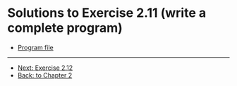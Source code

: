 # Solutions to Exercise 2.11 (write a complete program)

- [Program file](e02_11.cpp)

---

- [Next: Exercise 2.12](02_12.md)
- [Back: to Chapter 2](README.md)
